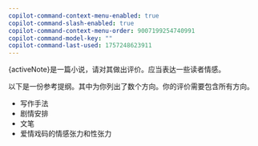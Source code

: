 ```yaml
---
copilot-command-context-menu-enabled: true
copilot-command-slash-enabled: true
copilot-command-context-menu-order: 9007199254740991
copilot-command-model-key: ""
copilot-command-last-used: 1757248623911
---
```

{activeNote}是一篇小说，请对其做出评价。应当表达一些读者情感。

以下是一份参考提纲。其中为你列出了数个方向。你的评价需要包含所有方向。

- 写作手法
- 剧情安排
- 文笔
- 爱情戏码的情感张力和性张力
